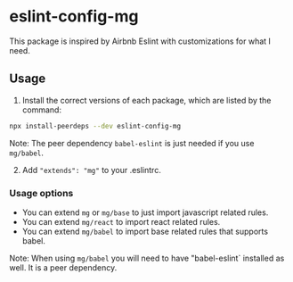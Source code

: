# eslint-config-mg

This package is inspired by Airbnb Eslint with customizations for what I need.

## Usage

1. Install the correct versions of each package, which are listed by the command:

```sh
npx install-peerdeps --dev eslint-config-mg
```

Note: The peer dependency `babel-eslint` is just needed if you use `mg/babel`.

2. Add `"extends": "mg"` to your .eslintrc.

### Usage options

- You can extend `mg` or `mg/base` to just import javascript related rules.
- You can extend `mg/react` to import react related rules.
- You can extend `mg/babel` to import base related rules that supports babel.

Note: When using `mg/babel` you will need to have "babel-eslint` installed as well. It is a peer dependency.
